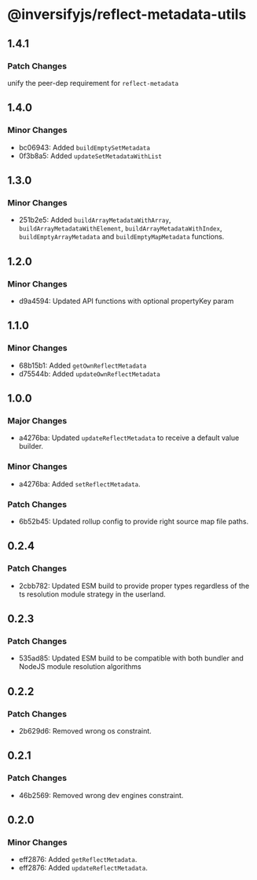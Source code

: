 # @inversifyjs/reflect-metadata-utils

## 1.4.1

### Patch Changes

unify the peer-dep requirement for `reflect-metadata`

## 1.4.0

### Minor Changes

- bc06943: Added `buildEmptySetMetadata`
- 0f3b8a5: Added `updateSetMetadataWithList`

## 1.3.0

### Minor Changes

- 251b2e5: Added `buildArrayMetadataWithArray`, `buildArrayMetadataWithElement`, `buildArrayMetadataWithIndex`, `buildEmptyArrayMetadata` and `buildEmptyMapMetadata` functions.

## 1.2.0

### Minor Changes

- d9a4594: Updated API functions with optional propertyKey param

## 1.1.0

### Minor Changes

- 68b15b1: Added `getOwnReflectMetadata`
- d75544b: Added `updateOwnReflectMetadata`

## 1.0.0

### Major Changes

- a4276ba: Updated `updateReflectMetadata` to receive a default value builder.

### Minor Changes

- a4276ba: Added `setReflectMetadata`.

### Patch Changes

- 6b52b45: Updated rollup config to provide right source map file paths.

## 0.2.4

### Patch Changes

- 2cbb782: Updated ESM build to provide proper types regardless of the ts resolution module strategy in the userland.

## 0.2.3

### Patch Changes

- 535ad85: Updated ESM build to be compatible with both bundler and NodeJS module resolution algorithms

## 0.2.2

### Patch Changes

- 2b629d6: Removed wrong os constraint.

## 0.2.1

### Patch Changes

- 46b2569: Removed wrong dev engines constraint.

## 0.2.0

### Minor Changes

- eff2876: Added `getReflectMetadata`.
- eff2876: Added `updateReflectMetadata`.
